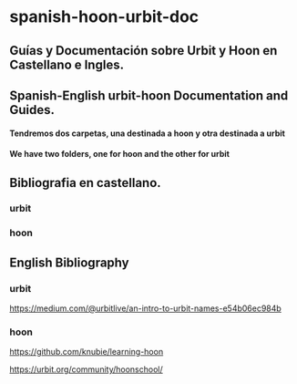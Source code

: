 # spanish-hoon-urbit-doc

## Guías y Documentación sobre Urbit y Hoon en Castellano e Ingles.

## Spanish-English urbit-hoon Documentation and Guides.


#### Tendremos dos carpetas, una destinada a hoon y otra destinada a urbit

#### We have two folders, one for hoon and the other for urbit


## Bibliografia en castellano.

### urbit

### hoon

## English Bibliography

### urbit

https://medium.com/@urbitlive/an-intro-to-urbit-names-e54b06ec984b

### hoon

https://github.com/knubie/learning-hoon

https://urbit.org/community/hoonschool/
